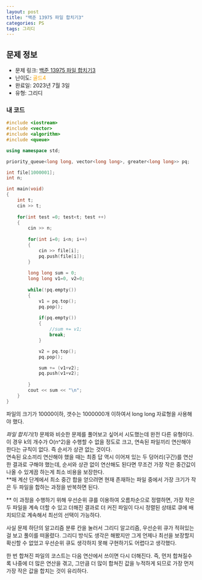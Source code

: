 ```yaml
---
layout: post
title: "백준 13975 파일 합치기3"
categories: PS
tags: 그리디
---
```


## 문제 정보
- 문제 링크: [백준 13975 파일 합치기3](https://www.acmicpc.net/problem/13975)
- 난이도: <span style="color:#FFA500">골드4</span>
- 완료일: 2023년 7월 3일
- 유형: 그리디

### 내 코드

```C++
#include <iostream>
#include <vector>
#include <algorithm>
#include <queue>

using namespace std;

priority_queue<long long, vector<long long>, greater<long long>> pq;

int file[1000001]; 
int n;

int main(void)
{
	int t;
	cin >> t;
	
	for(int test =0; test<t; test ++)
	{
		cin >> n;
		
		for(int i=0; i<n; i++)
		{
			cin >> file[i];
			pq.push(file[i]);
		}
		
		long long sum = 0;
		long long v1=0, v2=0;
		
		while(!pq.empty())
		{
			v1 = pq.top();	
			pq.pop();
			
			if(pq.empty())
			{
				//sum += v1;
				break;
			}

			v2 = pq.top();
			pq.pop();

			sum += (v1+v2);
			pq.push(v1+v2);
			
		}
		cout << sum << "\n";
	}
}
```

파일의 크기가 10000이하, 갯수는 1000000개 이하여서 long long 자료형을 사용해야 했다.

_파일 합치기(1)_ 문제와 비슷한 문제를 풀어보고 싶어서 시도했는데 완전 다른 유형이다. 이 경우 k의 개수가 O(n^2)을 수행할 수 없을 정도로 크고, 연속된 파일끼리 연산해야 한다는 규칙이 없다. 즉 순서가 상관 없는 것이다.  
연속된 요소끼리 연산해야 했을 때는 최종 답 역시 이어져 있는 두 덩어리(구간)를 연산한 결과로 구해야 했는데, 순서와 상관 없이 연산해도 된다면 무조건 가장 작은 중간값이 나올 수 있게끔 하는게 최소 비용을 보장한다.   
**매 계산 단계에서 최소 중간 합을 얻으려면 현재 존재하는 파일 중에서 가장 크기가 작은 두 파일을 합하는 과정을 반복하면 된다.  
  
** 이 과정을 수행하기 위해 우선순위 큐를 이용하여 오름차순으로 정렬하면, 가장 작은 두 파일을 계속 더할 수 있고 더해진 결과로 더 커진 파일이 다시 정렬된 상태로 큐에 배치되므로 계속해서 최선의 선택이 가능하다.

사실 문제 하단의 알고리즘 분류 칸을 눌러서 그리디 알고리즘, 우선순위 큐가 적혀있는 걸 보고 풀이를 떠올렸다. 그리디 방식도 생각은 해봤지만 그게 언제나 최선을 보장할지 확신할 수 없었고 우선순위 큐도 생각하지 못해 구현하기도 어렵다고 생각했다.

한 번 합쳐진 파일의 코스트는 다음 연산에서 쓰이면 다시 더해진다. 즉, 먼저 합쳐질수록 나중에 더 많은 연산을 겪고, 그만큼 더 많이 합쳐진 값을 누적하게 되므로 가장 먼저 가장 작은 값을 합치는 것이 유리하다.
